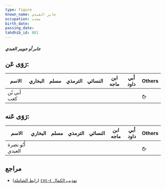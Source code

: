 ```yaml
---
type: figure
known_name: جابر العبدي
occupation: محدث
birth_date:
passing_date:
tahdhib_id: 881
---
```

##### جابر أو جويبر العبدي

## رَوَى عَن:
| الاسم       | البخاري | مسلم | الترمذي | النسائي | ابن ماجه | أبي داود | Others |
| ----------- | ------- | ---- | ------- | ------- | -------- | -------- | ------ |
| أبي بْن كعب |         |      |         |         |          |          | بخ     |
## رَوَى عَنه:
| الاسم             | البخاري | مسلم | الترمذي | النسائي | ابن ماجه | أبي داود | Others |
| ----------------- | ------- | ---- | ------- | ------- | -------- | -------- | ------ |
| أَبُو نضرة العبدي |         |      |         |         |          |          | بخ     |
## مراجع
- [تهذيب الكمال ٤-٤٧٤](obsidian://open?vault=Tahdhib-al-Kamal&file=Figures/٨٨١-جابر%20أو%20جويبر%20العبدي) ([رابط الشاملة](https://shamela.ws/book/3722/1988))